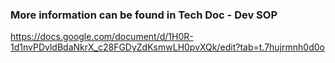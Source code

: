 ### More information can be found in Tech Doc - Dev SOP

https://docs.google.com/document/d/1H0R-1d1nvPDvldBdaNkrX_c28FGDyZdKsmwLH0pvXQk/edit?tab=t.7hujrmnh0d0o
